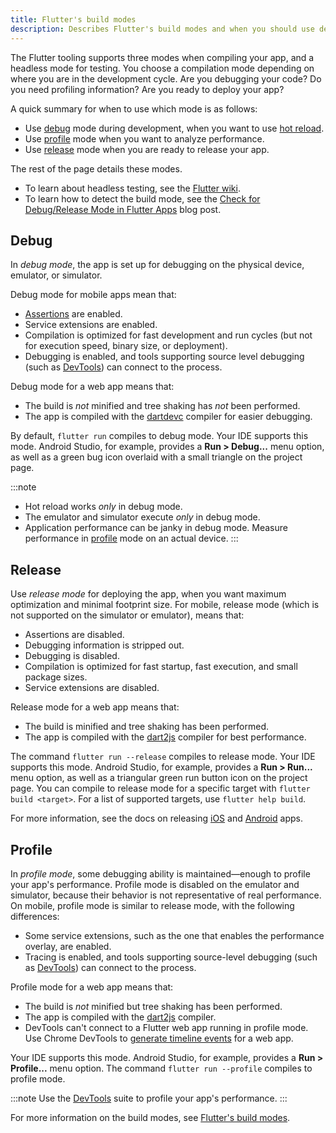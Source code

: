 ```yaml
---
title: Flutter's build modes
description: Describes Flutter's build modes and when you should use debug, release, or profile mode.
---
```


The Flutter tooling supports three modes when compiling your app,
and a headless mode for testing.
You choose a compilation mode depending on where you are in
the development cycle. Are you debugging your code? Do you
need profiling information? Are you ready to deploy your app?

A quick summary for when to use which mode is as follows:

* Use [debug](#debug) mode during development,
  when you want to use [hot reload][].
* Use [profile](#profile) mode when you want to analyze
  performance.
* Use [release](#release) mode when you are ready to release
  your app.

The rest of the page details these modes.

* To learn about headless testing, see the [Flutter wiki][].
* To learn how to detect the build mode, see the
[Check for Debug/Release Mode in Flutter Apps] blog post.

[Check for Debug/Release Mode in Flutter Apps]: https://retroportalstudio.medium.com/check-for-debug-release-mode-in-flutter-apps-d8d545f20da3

## Debug

In _debug mode_, the app is set up for debugging on the physical
device, emulator, or simulator.

Debug mode for mobile apps mean that:

* [Assertions][] are enabled.
* Service extensions are enabled.
* Compilation is optimized for fast development and run cycles
  (but not for execution speed, binary size, or deployment).
* Debugging is enabled, and tools supporting source level debugging
  (such as [DevTools][]) can connect to the process.

Debug mode for a web app means that:

* The build is _not_ minified and tree shaking has _not_ been
  performed.
* The app is compiled with the [dartdevc][] compiler for
  easier debugging.

By default, `flutter run` compiles to debug mode.
Your IDE supports this mode. Android Studio,
for example, provides a **Run > Debug...** menu option,
as well as a green bug icon overlaid with a small triangle
on the project page.

:::note
  * Hot reload works _only_ in debug mode.
  * The emulator and simulator execute _only_ in debug mode.
  * Application performance can be janky in debug mode.
    Measure performance in [profile](#profile)
    mode on an actual device.
:::

## Release

Use _release mode_ for deploying the app, when you want maximum
optimization and minimal footprint size. For mobile, release mode
(which is not supported on the simulator or emulator), means that:

* Assertions are disabled.
* Debugging information is stripped out.
* Debugging is disabled.
* Compilation is optimized for fast startup, fast execution,
  and small package sizes.
* Service extensions are disabled.

Release mode for a web app means that:

* The build is minified and tree shaking has been performed.
* The app is compiled with the [dart2js][] compiler for
  best performance.

The command `flutter run --release` compiles to release mode.
Your IDE supports this mode. Android Studio, for example,
provides a **Run > Run...** menu option, as well as a triangular
green run button icon on the project page.
You can compile to release mode for a specific target
with `flutter build <target>`. For a list of supported targets,
use `flutter help build`.

For more information, see the docs on releasing
[iOS][] and [Android][] apps.

## Profile

In _profile mode_, some debugging ability is maintained&mdash;enough
to profile your app's performance. Profile mode is disabled on
the emulator and simulator, because their behavior is not representative
of real performance. On mobile, profile mode is similar to release mode,
with the following differences:

* Some service extensions, such as the one that enables the performance
  overlay, are enabled.
* Tracing is enabled, and tools supporting source-level debugging
  (such as [DevTools][]) can connect to the process.

Profile mode for a web app means that:

* The build is _not_ minified but tree shaking has been performed.
* The app is compiled with the [dart2js][] compiler.
* DevTools can't connect to a Flutter web app running
  in profile mode. Use Chrome DevTools to
  [generate timeline events][] for a web app.

Your IDE supports this mode. Android Studio, for example,
provides a **Run > Profile...** menu option.
The command `flutter run --profile` compiles to profile mode.

:::note
  Use the [DevTools][] suite to profile your app's performance.
:::

For more information on the build modes, see
[Flutter's build modes][].


[Android]: /deployment/android
[Assertions]: {{site.dart-site}}/language/error-handling#assert
[dart2js]: {{site.dart-site}}/tools/dart2js
[dartdevc]: {{site.dart-site}}/tools/dartdevc
[DevTools]: /tools/devtools
[Flutter wiki]: {{site.repo.flutter}}/wiki/Flutter's-modes
[Flutter's build modes]: {{site.repo.flutter}}/wiki/Flutter%27s-modes
[generate timeline events]: {{site.developers}}/web/tools/chrome-devtools/evaluate-performance/performance-reference
[hot reload]: /tools/hot-reload
[iOS]: /deployment/ios
